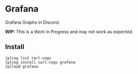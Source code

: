 # Grafana

Grafana Graphs in Discord.

**WIP:** This is a Work in Progress and may not work as expected.

## Install

```
[p]cog list carl-cogs
[p]cog install carl-cogs grafana
[p]load grafana
```
